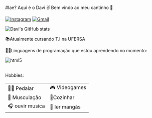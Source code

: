 #Iae? Aqui é o Davi ✌️
Bem vindo ao meu cantinho 👊

[![Instagram](https://img.shields.io/badge/Instagram-E4405F?style=for-the-badge&logo=instagram&logoColor=white)](https://www.instagram.com/davyssauro/)
[![Gmail](https://img.shields.io/badge/Gmail-D14836?style=for-the-badge&logo=gmail&logoColor=white)](mailto:gabrielpascoal73@gmail.com)

![Davi's GitHub stats](https://github-readme-stats.vercel.app/api?username=Davi-GOP&show_icons=true&theme=cobalt)


📚Atualmente cursando T.I na UFERSA

👨‍💻Linguagens de programação que estou aprendendo no momento:

<div style="display: inline_block">
  <img align="center" alt="html5" src="https://img.shields.io/badge/C-00599C?style=for-the-badge&logo=c&logoColor=white" />
</div><br/>
  

Hobbies: 


|   |  |
| ------------- | ------------- |
| 🚴‍♂️ Pedalar  | 🎮 Videogames |
| 💪 Musculação |   🍲Cozinhar   |
| 🎧 ouvir musica  | 📖 ler mangás  |

